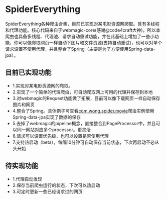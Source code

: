 # SpiderEverything
SpiderEverything各种爬虫合集，目前已实现对某电影资源网爬取。具有多线程和代理功能。核心代码来自于webmagic-core(感谢@code4craft大神)，所以本爬虫也具备多线程、代理池、请求自动重试功能，并在此基础上增加了一些小功能，你可以像爬取网页一样自动下图片和文件资源(支持自动重试)，也可以对单个请求设置不使用代理，并且整合了Spring（主要是为了方便使用Spring-data-jpa）。
## 目前已实现功能
* 1.实现对某电影资源网的爬取。
* 2.实现了一个简单的代理爬虫，可自动爬取网上可用的代理并保存到本地
* 3.对webmagic的Request功能做了拓展，目前可以像下载网页一样自动保存图片和网页
* 4.整合了Spring。具体例子可查看[com.wong.spider.movie](https://github.com/Wang-Juntao/SpiderEverything/tree/master/src/main/java/com/wong/spider/movie "com.wong.spider.movie")爬虫实例使用Spring-data-jpa实现了数据的保存
* 5.去掉了webmagic的pipeline概念，直接整合到PageProcessor中，并且可以同一网站对应多个processor。更灵活
* 6.请求可以设置优先级，也可以设置是否使用代理
* 7.支持热启动（beta），每隔10分钟可自动保存当前状态，下次再启动不必从头开始

## 待实现功能
* 1.代理自动发现
* 2.保存当前爬虫运行的状态，下次可以热启动
* 3.可定时更新一些已经请求过的网页

